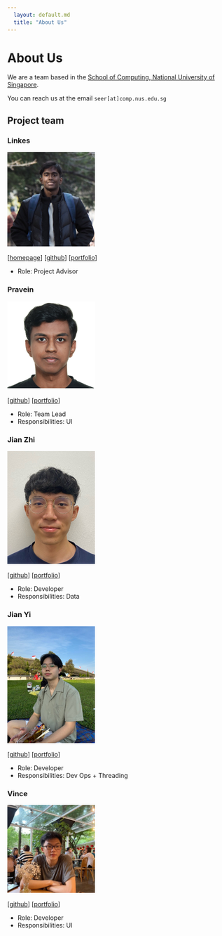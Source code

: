 ```yaml
---
  layout: default.md
  title: "About Us"
---
```


# About Us

We are a team based in the [School of Computing, National University of Singapore](http://www.comp.nus.edu.sg).

You can reach us at the email `seer[at]comp.nus.edu.sg`

## Project team

### Linkes

<img src="images/linkesv.png" width="200px">

[[homepage](http://www.comp.nus.edu.sg/~damithch)]
[[github](https://github.com/johndoe)]
[[portfolio](team/johndoe.md)]

* Role: Project Advisor

### Pravein

<img src="images/prave1n.png" width="200px">

[[github](http://github.com/johndoe)]
[[portfolio](team/johndoe.md)]

* Role: Team Lead
* Responsibilities: UI

### Jian Zhi

<img src="images/cjianzhi.png" width="200px">

[[github](http://github.com/johndoe)] [[portfolio](team/johndoe.md)]

* Role: Developer
* Responsibilities: Data

### Jian Yi

<img src="images/ngjianyi.png" width="200px">

[[github](http://github.com/johndoe)]
[[portfolio](team/johndoe.md)]

* Role: Developer
* Responsibilities: Dev Ops + Threading

### Vince

<img src="images/vinc3leong.png" width="200px">

[[github](http://github.com/johndoe)]
[[portfolio](team/johndoe.md)]

* Role: Developer
* Responsibilities: UI
